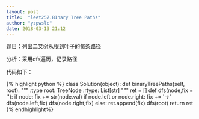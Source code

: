 ```yaml
---
layout: post
title:  "leet257.BInary Tree Paths"
author: "yzpwslc"
date: 2018-03-13 21:12
---
```


<p>题目：列出二叉树从根到叶子的每条路径</p>
<p>分析：采用dfs遍历，记录路径</p>
<p>代码如下：</p>
{% highlight python %}
class Solution(object):
    def binaryTreePaths(self, root):
        """
        :type root: TreeNode
        :rtype: List[str]
        """
        ret = []
        def dfs(node,fix = ''):
            if node:
                fix += str(node.val)
                if node.left or node.right:
                    fix += '->'
                    dfs(node.left,fix)
                    dfs(node.right,fix)
                else:
                    ret.append(fix)
        dfs(root)
        return ret
{% endhighlight%}
